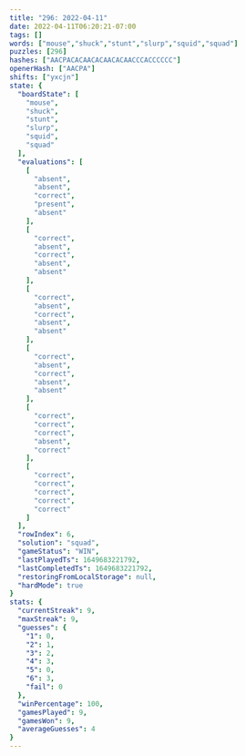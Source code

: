 ```yaml
---
title: "296: 2022-04-11"
date: 2022-04-11T06:20:21-07:00
tags: []
words: ["mouse","shuck","stunt","slurp","squid","squad"]
puzzles: [296]
hashes: ["AACPACACAACACAACACAACCCACCCCCC"]
openerHash: ["AACPA"]
shifts: ["yxcjn"]
state: {
  "boardState": [
    "mouse",
    "shuck",
    "stunt",
    "slurp",
    "squid",
    "squad"
  ],
  "evaluations": [
    [
      "absent",
      "absent",
      "correct",
      "present",
      "absent"
    ],
    [
      "correct",
      "absent",
      "correct",
      "absent",
      "absent"
    ],
    [
      "correct",
      "absent",
      "correct",
      "absent",
      "absent"
    ],
    [
      "correct",
      "absent",
      "correct",
      "absent",
      "absent"
    ],
    [
      "correct",
      "correct",
      "correct",
      "absent",
      "correct"
    ],
    [
      "correct",
      "correct",
      "correct",
      "correct",
      "correct"
    ]
  ],
  "rowIndex": 6,
  "solution": "squad",
  "gameStatus": "WIN",
  "lastPlayedTs": 1649683221792,
  "lastCompletedTs": 1649683221792,
  "restoringFromLocalStorage": null,
  "hardMode": true
}
stats: {
  "currentStreak": 9,
  "maxStreak": 9,
  "guesses": {
    "1": 0,
    "2": 1,
    "3": 2,
    "4": 3,
    "5": 0,
    "6": 3,
    "fail": 0
  },
  "winPercentage": 100,
  "gamesPlayed": 9,
  "gamesWon": 9,
  "averageGuesses": 4
}
---
```


<!-- more -->
